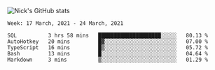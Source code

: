 ![Nick's GitHub stats](https://github-readme-stats.vercel.app/api?username=nickdark&theme=vue&show_icons=true)


<!--START_SECTION:waka-->
```text
Week: 17 March, 2021 - 24 March, 2021

SQL          3 hrs 58 mins   ████████████████████░░░░░   80.13 % 
AutoHotkey   20 mins         █▓░░░░░░░░░░░░░░░░░░░░░░░   07.00 % 
TypeScript   16 mins         █▒░░░░░░░░░░░░░░░░░░░░░░░   05.72 % 
Bash         13 mins         █░░░░░░░░░░░░░░░░░░░░░░░░   04.64 % 
Markdown     3 mins          ▒░░░░░░░░░░░░░░░░░░░░░░░░   01.29 % 
```
<!--END_SECTION:waka-->

<!--
**nickdark/nickdark** is a ✨ _special_ ✨ repository because its `README.md` (this file) appears on your GitHub profile.

Here are some ideas to get you started:

- 🔭 I’m currently working on ...
- 🌱 I’m currently learning ...
- 👯 I’m looking to collaborate on ...
- 🤔 I’m looking for help with ...
- 💬 Ask me about ...
- 📫 How to reach me: ...
- 😄 Pronouns: ...
- ⚡ Fun fact: ...
-->

